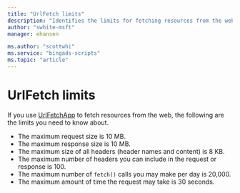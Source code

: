 ```yaml
---
title: "UrlFetch limits"
description: "Identifies the limits for fetching resources from the web."
author: "swhite-msft"
manager: ehansen

ms.author: "scottwhi"
ms.service: "bingads-scripts"
ms.topic: "article"
---
```


# UrlFetch limits

If you use [UrlFetchApp](../reference/UrlFetchApp.md) to fetch resources from the web, the following are the limits you need to know about.

- The maximum request size is 10 MB.
- The maximum response size is 10 MB.
- The maximum size of all headers (header names and content) is 8 KB.
- The maximum number of headers you can include in the request or response is 100.
- The maximum number of `fetch()` calls you may make per day is 20,000.
- The maximum amount of time the request may take is 30 seconds. 
